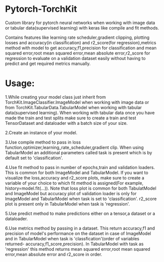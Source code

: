 # Pytorch-TorchKit
Custom library for pytorch neural networks when working with image data or tabular data(supervised learning) with keras like compile and fit methods.

Contains features like learning rate scheduler,gradient clipping, plotting losses and accuracy(in classification) and r2_score(for regression),metrics method with model to get accuracy,f1,precision for classification and mean squared error,root mean squared error,mean absolute error,r2_score for regression to evaluate on a validation dataset easily without having to predict and get required metrics manually.

# Usage:

1.While creating your model class just inherit from TorchKit.ImageClassifier.ImageModel when working with image data or from TorchKit.TabularData.TabularModel when working with tabular data(supervised learning). When working with tabular data once you have made the train and test splits make sure to create a train and test TensorDataset and dataloader with a batch size of your size.  

2.Create an instance of your model.  

3.Use compile method to pass in loss function,optimizer,learning_rate_scheduler,gradient clip. When using TabularModel an additional parameters called task is present which is by default set to 'classification'.  

4.Use fit method to pass in number of epochs,train and validation loaders. This is common for both ImageModel and TabularModel. If you want to visualize the loss,accuracy and r2_score plots, make sure to create a variable of your choice to which fit method is assigned(For example, history=model.fit(...)). Note that loss plot is common for both TabulatModel and ImageModel but accuracy plot of validation loader is only for ImageModel and TabularModel when task is set to 'classification'. r2_score plot is present only in TabularModel when task is 'regression'.  

5.Use predict method to make predictions either on a tensor,a dataset or a dataloader.  

6.Use metrics method by passing in a dataset. This return accuracy,f1 and precision of model's performance on the dataset in case of ImageModel and in TabularModel when task is 'classfication'(order of variables returned- accuracy,f1_score,precision). In TabularModel with task as 'regression' this method returns mean squared error,root mean squared error,mean absolute error and r2_score in order.  
